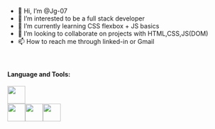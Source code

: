 - 👋 Hi, I’m @Jg-07
- 👀 I’m interested to be a full stack developer
- 🌱 I’m currently learning CSS flexbox  + JS basics
- 💞️ I’m looking to collaborate on projects with HTML,CSS,JS(DOM)
- 📫 How to reach me through linked-in or Gmail
<br />

#### Language and Tools: 
<div style="display: inline">
<img src="https://user-images.githubusercontent.com/73826061/111089502-3781d480-8552-11eb-9419-2488c34eff7d.png" width= 40px hight=40px /><br/><img src="https://user-images.githubusercontent.com/73826061/111090149-b4ae4900-8554-11eb-8494-277c7b0010f9.png" width= 40px hight=40px /><img src="https://user-images.githubusercontent.com/73826061/111090130-9ea08880-8554-11eb-9c73-8b4c6a5ab0be.png"  width= 40px hight=40px /><img src="https://user-images.githubusercontent.com/73826061/111090047-42d5ff80-8554-11eb-8611-f556fd34b8b3.png" width= 40px hight=40px />
</div>


<!---
Jg-07/Jg-07 is a ✨ special ✨ repository because its `README.md` (this file) appears on your GitHub profile.
You can click the Preview link to take a look at your changes.
--->
